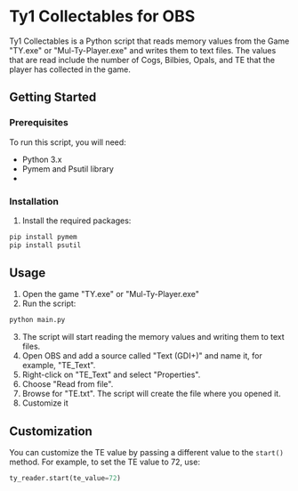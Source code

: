 # Ty1 Collectables for OBS

Ty1 Collectables is a Python script that reads memory values from the Game "TY.exe" or "Mul-Ty-Player.exe" and writes them to text files. The values that are read include the number of Cogs, Bilbies, Opals, and TE that the player has collected in the game. 

## Getting Started

### Prerequisites

To run this script, you will need:
* Python 3.x
* Pymem and Psutil library
* 

### Installation


1. Install the required packages:
```sh
pip install pymem
pip install psutil
```

## Usage

1. Open the game "TY.exe" or "Mul-Ty-Player.exe" 
2. Run the script:
```sh
python main.py
```
3. The script will start reading the memory values and writing them to text files.
4. Open OBS and add a source called "Text (GDI+)" and name it, for example, "TE_Text".
5. Right-click on "TE_Text" and select "Properties".
6. Choose "Read from file".
7. Browse for "TE.txt". The script will create the file where you opened it.
8. Customize it

## Customization

You can customize the TE value by passing a different value to the `start()` method. For example, to set the TE value to 72, use:
```python
ty_reader.start(te_value=72)
```
